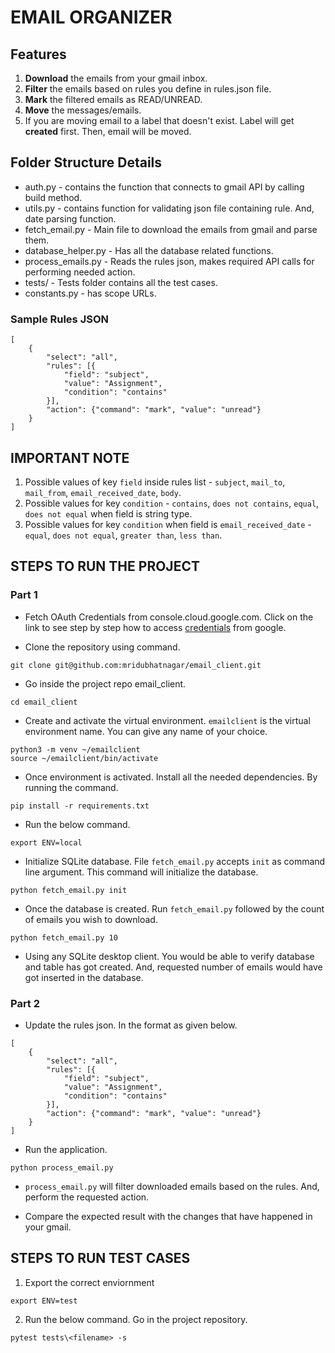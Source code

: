 # EMAIL ORGANIZER

## Features

1. **Download** the emails from your gmail inbox.
2. **Filter** the emails based on rules you define in rules.json file.
3. **Mark** the filtered emails as READ/UNREAD.
4. **Move** the messages/emails. 
5. If you are moving email to a label that doesn't exist. Label will get **created** first. Then, email will be moved.


## Folder Structure Details

- auth.py - contains the function that connects to gmail API by calling build method. 
- utils.py - contains function for validating json file containing rule. And, date parsing function.
- fetch_email.py - Main file to download the emails from gmail and parse them. 
- database_helper.py - Has all the database related functions.
- process_emails.py - Reads the rules json, makes required API calls for performing needed action. 
- tests/ - Tests folder contains all the test cases. 
- constants.py - has scope URLs. 

### Sample Rules JSON

```
[
    {
        "select": "all",
        "rules": [{
            "field": "subject",
            "value": "Assignment",
            "condition": "contains"
        }],
        "action": {"command": "mark", "value": "unread"}
    }
]
```
## IMPORTANT NOTE

1. Possible values of key `field` inside rules list - `subject`, `mail_to`,
`mail_from`, `email_received_date`, `body`.
2. Possible values for key `condition` - `contains`, `does not contains`, `equal`, `does not equal` when field is string type.
3. Possible values for key `condition` when field is `email_received_date` - `equal`, `does not equal`, `greater than`, `less than`.    


## STEPS TO RUN THE PROJECT

### Part 1

- Fetch  OAuth Credentials from console.cloud.google.com. Click on the link
to see step by step how to access [credentials](credentials.md) from google.


- Clone the repository using command.

```
git clone git@github.com:mridubhatnagar/email_client.git

```

- Go inside the project repo email_client. 

```
cd email_client
```

- Create and activate the virtual environment.
`emailclient` is the virtual environment name. You can give any name of your choice.

```
python3 -m venv ~/emailclient
source ~/emailclient/bin/activate
```

- Once environment is activated. Install all the needed dependencies.
By running the command.

```
pip install -r requirements.txt
```

- Run the below command. 

```
export ENV=local
```

- Initialize SQLite database. File `fetch_email.py` accepts `init` as
command line argument. This command will initialize the database. 

```
python fetch_email.py init
```

- Once the database is created. Run `fetch_email.py` followed by the count of emails you wish to download. 

```
python fetch_email.py 10
```

- Using any SQLite desktop client. You would be able to verify database and table has got created. And, requested number of emails would have got inserted
in the database. 


### Part 2

- Update the rules json. In the format as given below.

```
[
    {
        "select": "all",
        "rules": [{
            "field": "subject",
            "value": "Assignment",
            "condition": "contains"
        }],
        "action": {"command": "mark", "value": "unread"}
    }
]
```

- Run the application.

```
python process_email.py
```

- `process_email.py` will filter downloaded emails based on the rules. And, perform the requested action.


- Compare the expected result with the changes that have happened in your gmail.


## STEPS TO RUN TEST CASES

1. Export the correct enviornment

```
export ENV=test
```

2. Run the below command. Go in the project repository.

```
pytest tests\<filename> -s 
```

